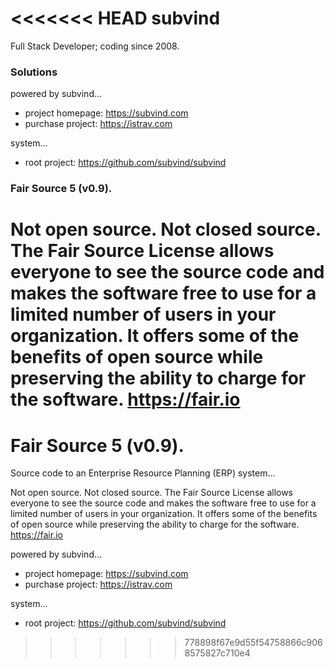 <<<<<<< HEAD
subvind
========
Full Stack Developer; coding since 2008.

### Solutions
powered by subvind...
- project homepage: https://subvind.com
- purchase project: https://istrav.com

system...
- root project: https://github.com/subvind/subvind

### Fair Source 5 (v0.9).
Not open source. Not closed source. The Fair Source License allows everyone to see the source code and makes the software free to use for a limited number of users in your organization. It offers some of the benefits of open source while preserving the ability to charge for the software. https://fair.io
=======
Fair Source 5 (v0.9).
========
Source code to an Enterprise Resource Planning (ERP) system...

Not open source. Not closed source. The Fair Source License allows everyone to see the source code and makes the software free to use for a limited number of users in your organization. It offers some of the benefits of open source while preserving the ability to charge for the software. https://fair.io

powered by subvind...
- project homepage: https://subvind.com
- purchase project: https://istrav.com

system...
- root project: https://github.com/subvind/subvind
>>>>>>> 778898f67e9d55f54758866c9068575827c710e4
